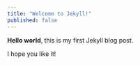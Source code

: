 ```yaml
---
title: "Welcome to Jekyll!"
published: false
---
```


**Hello world**, this is my first Jekyll blog post.

I hope you like it!
